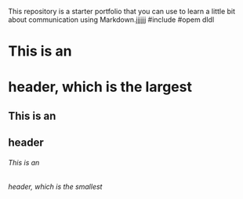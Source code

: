 This repository is a starter portfolio that you can use to learn a little bit about communication using Markdown.jjjjjj
#include #opem dldl
# This is an <h1> header, which is the largest
## This is an <h2> header
###### This is an <h6> header, which is the smallest

